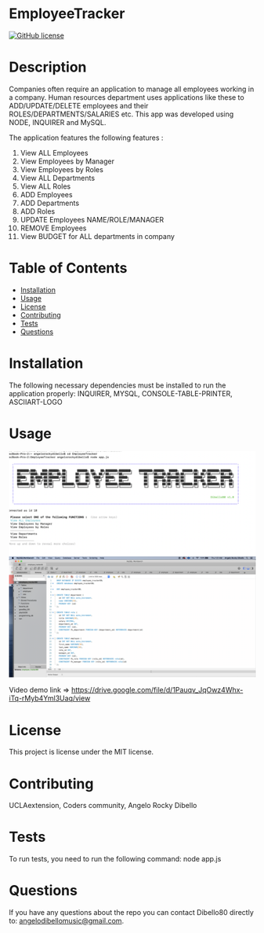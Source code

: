 # EmployeeTracker
[![GitHub license](https://img.shields.io/badge/license-MIT-blue.svg)](https://github.com/Dibello80/EmployeeTracker.git)
# Description
  Companies often require an application to manage all employees working in a company. Human resources department uses applications like these to ADD/UPDATE/DELETE employees and their ROLES/DEPARTMENTS/SALARIES etc. This app was developed using NODE, INQUIRER and MySQL.

The application features the following features : 

1. View ALL Employees
2. View Employees by Manager
3. View Employees by Roles
4. View ALL Departments
5. View ALL Roles
6. ADD Employees
7. ADD Departments
8. ADD Roles
9. UPDATE Employees NAME/ROLE/MANAGER
10. REMOVE Employees
11. View BUDGET for ALL departments in company

# Table of Contents 
* [Installation](#installation)
* [Usage](#usage)
* [License](#license)
* [Contributing](#contributing)
* [Tests](#tests)
* [Questions](#questions)
# Installation
The following necessary dependencies must be installed to run the application properly: INQUIRER, MYSQL, CONSOLE-TABLE-PRINTER, ASCIIART-LOGO 
# Usage
![alt text](https://github.com/Dibello80/EmployeeTracker/blob/main/screenshots/img.png) 
![alt text](https://github.com/Dibello80/EmployeeTracker/blob/main/screenshots/mysqlshot.png)

Video demo link => https://drive.google.com/file/d/1Pauqv_JqOwz4Whx-iTq-rMyb4Yml3Uaq/view
# License
This project is license under the MIT license.
# Contributing
UCLAextension, Coders community, Angelo Rocky Dibello
# Tests
To run tests, you need to run the following command: node app.js
# Questions
If you have any questions about the repo you can contact Dibello80 directly to: angelodibellomusic@gmail.com.
